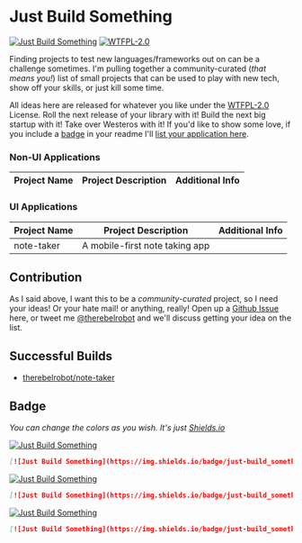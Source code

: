 # Just Build Something

[![Just Build Something](https://img.shields.io/badge/just-build_something-blue.svg?style=flat-square)](https://github.com/therebelrobot/justbuildsomething) [![WTFPL-2.0](https://img.shields.io/badge/license-WTFPL--2.0-blue.svg?style=flat-square)](https://tldrlegal.com/license/do-wtf-you-want-to-public-license-v2-(wtfpl-2.0))

Finding projects to test new languages/frameworks out on can be a challenge sometimes. I'm pulling together a community-curated (*that means you!*) list of small projects that can be used to play with new tech, show off your skills, or just kill some time. 

All ideas here are released for whatever you like under the [WTFPL-2.0](https://tldrlegal.com/license/do-wtf-you-want-to-public-license-v2-(wtfpl-2.0)) License. Roll the next release of your library with it! Build the next big startup with it! Take over Westeros with it! If you'd like to show some love, if you include a [badge](#badge) in your readme I'll [list your application here](#successful-builds).

### Non-UI Applications

Project Name | Project Description | Additional Info
------------ | ------------------- | ---------------

### UI Applications

Project Name | Project Description | Additional Info
------------ | ------------------- | ---------------
note-taker | A mobile-first note taking app | 

## Contribution

As I said above, I want this to be a *community-curated* project, so I need your ideas! Or your hate mail! or anything, really! Open up a [Github Issue](https://github.com/therebelrobot/justbuildsomething/issues/new) here, or tweet me [@therebelrobot](https://twitter.com/therebelrobot) and we'll discuss getting your idea on the list.

## Successful Builds

- [therebelrobot/note-taker](https://github.com/therebelrobot/note-taker)

## Badge

*You can change the colors as you wish. It's just [Shields.io](http://shields.io/#your-badge)*

[![Just Build Something](https://img.shields.io/badge/just-build_something-blue.svg?style=plastic)](https://github.com/therebelrobot/justbuildsomething)

```markdown
[![Just Build Something](https://img.shields.io/badge/just-build_something-blue.svg?style=plastic)](https://github.com/therebelrobot/justbuildsomething)
```

[![Just Build Something](https://img.shields.io/badge/just-build_something-blue.svg?style=flat)](https://github.com/therebelrobot/justbuildsomething)

```markdown
[![Just Build Something](https://img.shields.io/badge/just-build_something-blue.svg?style=flat)](https://github.com/therebelrobot/justbuildsomething)
```

[![Just Build Something](https://img.shields.io/badge/just-build_something-blue.svg?style=flat-square)](https://github.com/therebelrobot/justbuildsomething)

```markdown
[![Just Build Something](https://img.shields.io/badge/just-build_something-blue.svg?style=flat-square)](https://github.com/therebelrobot/justbuildsomething)
```
